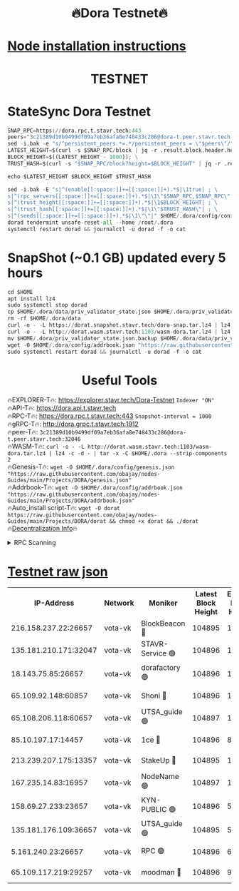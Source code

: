 <h1 align="center"> 🔥Dora Testnet🔥</h1>

[Node installation instructions](https://github.com/obajay/nodes-Guides/tree/main/Projects/DORA)
=

<h1 align="center"> TESTNET</h1>

# StateSync Dora Testnet
```python
SNAP_RPC=https://dora.rpc.t.stavr.tech:443
peers="3c21389d10b9499df09a7eb36afa8e748433c286@dora-t.peer.stavr.tech:32046"
sed -i.bak -e "s/^persistent_peers *=.*/persistent_peers = \"$peers\"/" $HOME/.dora/config/config.toml
LATEST_HEIGHT=$(curl -s $SNAP_RPC/block | jq -r .result.block.header.height); \
BLOCK_HEIGHT=$((LATEST_HEIGHT - 1000)); \
TRUST_HASH=$(curl -s "$SNAP_RPC/block?height=$BLOCK_HEIGHT" | jq -r .result.block_id.hash)

echo $LATEST_HEIGHT $BLOCK_HEIGHT $TRUST_HASH

sed -i.bak -E "s|^(enable[[:space:]]+=[[:space:]]+).*$|\1true| ; \
s|^(rpc_servers[[:space:]]+=[[:space:]]+).*$|\1\"$SNAP_RPC,$SNAP_RPC\"| ; \
s|^(trust_height[[:space:]]+=[[:space:]]+).*$|\1$BLOCK_HEIGHT| ; \
s|^(trust_hash[[:space:]]+=[[:space:]]+).*$|\1\"$TRUST_HASH\"| ; \
s|^(seeds[[:space:]]+=[[:space:]]+).*$|\1\"\"|" $HOME/.dora/config/config.toml
dorad tendermint unsafe-reset-all --home /root/.dora
systemctl restart dorad && journalctl -u dorad -f -o cat
```
# SnapShot (~0.1 GB) updated every 5 hours
```python
cd $HOME
apt install lz4
sudo systemctl stop dorad
cp $HOME/.dora/data/priv_validator_state.json $HOME/.dora/priv_validator_state.json.backup
rm -rf $HOME/.dora/data
curl -o - -L https://dorat.snapshot.stavr.tech/dora-snap.tar.lz4 | lz4 -c -d - | tar -x -C $HOME/.dora --strip-components 2
curl -o - -L http://dorat.wasm.stavr.tech:1103/wasm-dora.tar.lz4 | lz4 -c -d - | tar -x -C $HOME/.dora --strip-components 2
mv $HOME/.dora/priv_validator_state.json.backup $HOME/.dora/data/priv_validator_state.json
wget -O $HOME/.dora/config/addrbook.json "https://raw.githubusercontent.com/obajay/nodes-Guides/main/Projects/DORA/addrbook.json"
sudo systemctl restart dorad && journalctl -u dorad -f -o cat
```
 <h1 align="center"> Useful Tools</h1>
 
🔥EXPLORER-T🔥: https://explorer.stavr.tech/Dora-Testnet        `Indexer "ON"` \
🔥API-T🔥:      https://dora.api.t.stavr.tech \
🔥RPC-T🔥:      https://dora.rpc.t.stavr.tech:443              `Snapshot-interval = 1000` \
🔥gRPC-T🔥:     http://dora.grpc.t.stavr.tech:1912 \
🔥peer-T🔥:     `3c21389d10b9499df09a7eb36afa8e748433c286@dora-t.peer.stavr.tech:32046` \
🔥WASM-T🔥:     ```curl -o - -L http://dorat.wasm.stavr.tech:1103/wasm-dora.tar.lz4 | lz4 -c -d - | tar -x -C $HOME/.dora --strip-components 2``` \
🔥Genesis-T🔥:  ```wget -O $HOME/.dora/config/genesis.json "https://raw.githubusercontent.com/obajay/nodes-Guides/main/Projects/DORA/genesis.json"``` \
🔥Addrbook-T🔥: ```wget -O $HOME/.dora/config/addrbook.json "https://raw.githubusercontent.com/obajay/nodes-Guides/main/Projects/DORA/addrbook.json"``` \
🔥Auto_install script-T🔥:  `wget -O dorat https://raw.githubusercontent.com/obajay/nodes-Guides/main/Projects/DORA/dorat && chmod +x dorat && ./dorat` \
🔥[Decentralization Info](https://github.com/obajay/StateSync-snapshots/tree/main/Projects/Dora/Decentralization)🔥

<details>
<summary>RPC Scanning</summary>

<h2 align="center"> We scan nodes in real time every 4 hours. And we provide the final result of RPC endpoints.
We cannot influence the operation of these nodes in any way. </h2>


```python
If Voting Power is higher than 0 --> then the Node is a validator of the network and may be subject to attack and be a potential threat to the chain.
```
```python
We marked such validators with a red symbol
```

</details>

[Testnet raw json](https://rpc-check.dorat.stavr.tech/dorat/rpc-dorat-result.json)
=



<table><tr><th>IP-Address</th><th>Network</th><th>Moniker</th><th>Latest Block Height</th><th>Earliest Block Height</th><th>Catching Up</th><th>Tx Index</th><th>Voting Power</th><th>Scan Time</th></tr><tr><td>216.158.237.22:26657</td><td>vota-vk</td><td>BlockBeacon 🔴</td><td>104895</td><td>1</td><td>False</td><td>off</td><td>9009800000000000</td><td>2023-12-27T11:19:37.738463630UTC</td></tr><tr><td>135.181.210.171:32047</td><td>vota-vk</td><td>STAVR-Service 🟢</td><td>104896</td><td>1</td><td>False</td><td>on</td><td>0</td><td>2023-12-27T11:19:42.549554505UTC</td></tr><tr><td>18.143.75.85:26657</td><td>vota-vk</td><td>dorafactory 🟢</td><td>104896</td><td>1</td><td>False</td><td>on</td><td>0</td><td>2023-12-27T11:19:43.485012237UTC</td></tr><tr><td>65.109.92.148:60857</td><td>vota-vk</td><td>Shoni 🔴</td><td>104896</td><td>1</td><td>False</td><td>on</td><td>9323404379593930</td><td>2023-12-27T11:19:45.342018400UTC</td></tr><tr><td>65.108.206.118:60657</td><td>vota-vk</td><td>UTSA_guide 🟢</td><td>104897</td><td>1</td><td>False</td><td>on</td><td>0</td><td>2023-12-27T11:19:45.710273951UTC</td></tr><tr><td>85.10.197.17:14457</td><td>vota-vk</td><td>1ce 🔴</td><td>104896</td><td>8001</td><td>False</td><td>off</td><td>9009000000000000</td><td>2023-12-27T11:19:44.358438452UTC</td></tr><tr><td>213.239.207.175:13357</td><td>vota-vk</td><td>StakeUp 🔴</td><td>104895</td><td>13001</td><td>False</td><td>off</td><td>9009500000000000</td><td>2023-12-27T11:19:37.066829586UTC</td></tr><tr><td>167.235.14.83:16957</td><td>vota-vk</td><td>NodeName 🟢</td><td>104897</td><td>14001</td><td>False</td><td>on</td><td>0</td><td>2023-12-27T11:19:46.029728531UTC</td></tr><tr><td>158.69.27.233:23657</td><td>vota-vk</td><td>KYN-PUBLIC 🟢</td><td>104896</td><td>52001</td><td>False</td><td>on</td><td>0</td><td>2023-12-27T11:19:45.006395897UTC</td></tr><tr><td>135.181.176.109:36657</td><td>vota-vk</td><td>UTSA_guide 🟢</td><td>104895</td><td>55501</td><td>False</td><td>on</td><td>0</td><td>2023-12-27T11:19:36.814278293UTC</td></tr><tr><td>5.161.240.23:26657</td><td>vota-vk</td><td>RPC 🟢</td><td>104896</td><td>60001</td><td>False</td><td>off</td><td>0</td><td>2023-12-27T11:19:44.097423832UTC</td></tr><tr><td>65.109.117.219:29257</td><td>vota-vk</td><td>moodman 🔴</td><td>104896</td><td>99800</td><td>False</td><td>off</td><td>9009100000000000</td><td>2023-12-27T11:19:40.126565792UTC</td></tr></table>

